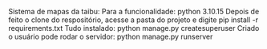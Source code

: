 Sistema de mapas da taibu:
Para a funcionalidade:
python 3.10.15
Depois de feito o clone do respositório, acesse a pasta do projeto e digite pip install -r requirements.txt
Tudo instalado: python manage.py createsuperuser
Criado o usuário pode rodar o servidor: python manage.py runserver
